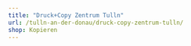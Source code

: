```yaml
---
title: "Druck+Copy Zentrum Tulln"
url: /tulln-an-der-donau/druck-copy-zentrum-tulln/
shop: Kopieren
---
```


